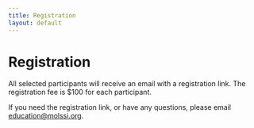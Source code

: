 ```yaml
---
title: Registration
layout: default
---
```


# Registration
All selected participants will receive an email with a registration link. The registration fee is $100 for each participant.

If you need the registration link, or have any questions, please email [education@molssi.org](mailto:education@molssi.org).
